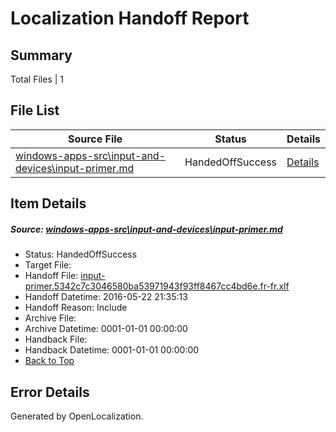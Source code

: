 # <a name='report-top'></a> Localization Handoff Report

## Summary
 Total Files | 1

## File List
 Source File | Status | Details 
 ----------- | ------ | ------- 
 [windows-apps-src\input-and-devices\input-primer.md](https://github.com/Microsoft/windows-apps/blob/1221928ebea4a2a926154ed1148e49bdb1e0834c/windows-apps-src/input-and-devices/input-primer.md) | HandedOffSuccess | [Details](#7c2d3bd1ab2d2f4923cf84834a73fd1c581132122884)

## Item Details
##### <a name='7c2d3bd1ab2d2f4923cf84834a73fd1c581132122884'></a> Source: [windows-apps-src\input-and-devices\input-primer.md](https://github.com/Microsoft/windows-apps/blob/1221928ebea4a2a926154ed1148e49bdb1e0834c/windows-apps-src/input-and-devices/input-primer.md)
* Status: HandedOffSuccess
* Target File: 
* Handoff File: [input-primer.5342c7c3046580ba53971943f93ff8467cc4bd6e.fr-fr.xlf](https://github.com/Microsoft/WDG.handoff/blob/38e23003da52f10efd5a260be6ccfd53a2579975/ol-handoff/Microsoft/windows-apps.fr-fr/master/input-primer.5342c7c3046580ba53971943f93ff8467cc4bd6e.fr-fr.xlf)
* Handoff Datetime: 2016-05-22 21:35:13
* Handoff Reason: Include
* Archive File: 
* Archive Datetime: 0001-01-01 00:00:00
* Handback File: 
* Handback Datetime: 0001-01-01 00:00:00
* [Back to Top](#report-top)


## Error Details

Generated by OpenLocalization.
